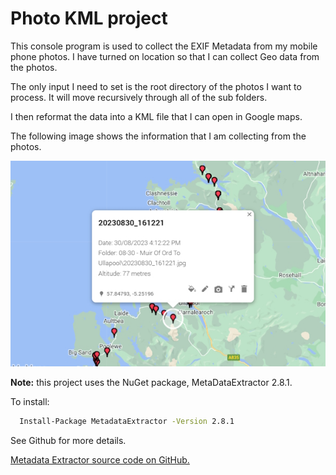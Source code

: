 # Photo KML project

This console program is used to collect the EXIF Metadata from my mobile phone photos. I have turned on location so that I can collect Geo data from the photos.

The only input I need to set is the root directory of the photos I want to process. It will move recursively through all of the sub folders.

I then reformat the data into a KML file that I can open in Google maps.

The following image shows the information that I am collecting from the photos.

![Map data for a point](./map-data.jpg "Map data for a point")

**Note:** this project uses the NuGet package, MetaDataExtractor 2.8.1.

To install:

```bash
  Install-Package MetadataExtractor -Version 2.8.1
```

See Github for more details.

[Metadata Extractor source code on GitHub.](https://github.com/drewnoakes/metadata-extractor-dotnet)
